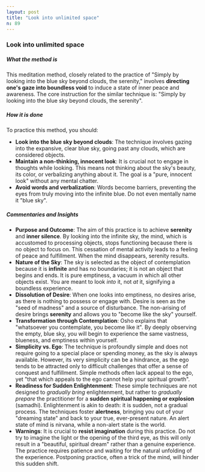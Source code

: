 ```yaml
---
layout: post
title: "Look into unlimited space"
n: 89
---
```

### Look into unlimited space

##### What the method is

This meditation method, closely related to the practice of "Simply by looking into the blue sky beyond clouds, the serenity," involves **directing one's gaze into boundless void** to induce a state of inner peace and awareness. The core instruction for the similar technique is: "Simply by looking into the blue sky beyond clouds, the serenity".

##### How it is done

To practice this method, you should:

- **Look into the blue sky beyond clouds**: The technique involves gazing into the expansive, clear blue sky, going past any clouds, which are considered objects.
- **Maintain a non-thinking, innocent look**: It is crucial not to engage in thoughts while looking. This means not thinking about the sky's beauty, its color, or verbalizing anything about it. The goal is a "pure, innocent look" without any mental chatter.
- **Avoid words and verbalization**: Words become barriers, preventing the eyes from truly moving into the infinite blue. Do not even mentally name it "blue sky".

##### Commentaries and Insights

- **Purpose and Outcome**: The aim of this practice is to achieve **serenity** and **inner silence**. By looking into the infinite sky, the mind, which is accustomed to processing objects, stops functioning because there is no object to focus on. This cessation of mental activity leads to a feeling of peace and fulfillment. When the mind disappears, serenity results.
- **Nature of the Sky**: The sky is selected as the object of contemplation because it is **infinite** and has no boundaries; it is not an object that begins and ends. It is pure emptiness, a vacuum in which all other objects exist. You are meant to look _into_ it, not _at_ it, signifying a boundless experience.
- **Dissolution of Desire**: When one looks into emptiness, no desires arise, as there is nothing to possess or engage with. Desire is seen as the "seed of madness" and a source of disturbance. The non-arising of desire brings **serenity** and allows you to "become like the sky" yourself.
- **Transformation through Contemplation**: Osho explains that "whatsoever you contemplate, you become like it". By deeply observing the empty, blue sky, you will begin to experience the same vastness, blueness, and emptiness within yourself.
- **Simplicity vs. Ego**: The technique is profoundly simple and does not require going to a special place or spending money, as the sky is always available. However, its very simplicity can be a hindrance, as the ego tends to be attracted only to difficult challenges that offer a sense of conquest and fulfillment. Simple methods often lack appeal to the ego, yet "that which appeals to the ego cannot help your spiritual growth".
- **Readiness for Sudden Enlightenment**: These simple techniques are not designed to _gradually bring_ enlightenment, but rather to _gradually prepare_ the practitioner for a **sudden spiritual happening or explosion** (samadhi). Enlightenment is akin to death: it is sudden, not a gradual process. The techniques foster **alertness**, bringing you out of your "dreaming state" and back to your true, ever-present nature. An alert state of mind is nirvana, while a non-alert state is the world.
- **Warnings**: It is crucial to **resist imagination** during this practice. Do not try to imagine the light or the opening of the third eye, as this will only result in a "beautiful, spiritual dream" rather than a genuine experience. The practice requires patience and waiting for the natural unfolding of the experience. Postponing practice, often a trick of the mind, will hinder this sudden shift.